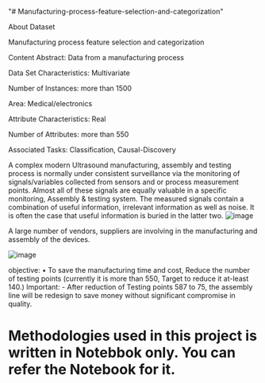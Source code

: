 "# Manufacturing-process-feature-selection-and-categorization" 

About Dataset

Manufacturing process feature selection and categorization

Content
Abstract: Data from a manufacturing process

Data Set Characteristics: Multivariate

Number of Instances: more than 1500

Area: Medical/electronics

Attribute Characteristics: Real

Number of Attributes: more than 550

Associated Tasks: Classification, Causal-Discovery

A complex modern Ultrasound manufacturing, assembly and testing process is normally under consistent surveillance via the monitoring of signals/variables collected from sensors and or
process measurement points. 
Almost all of these signals are equally valuable in a specific monitoring, Assembly & testing system. 
The measured signals contain a combination of useful information, irrelevant information as well as noise. It is often the case that useful information is buried in the latter two. 
![image](https://github.com/vikrantyadav11234/Manufacturing-process-feature-selection-and-categorization/assets/109401096/fc8cdf69-f50e-4c82-a082-2c616ca789f3)


 
A large number of vendors, suppliers are involving in the manufacturing and assembly of the devices.
 
![image](https://github.com/vikrantyadav11234/Manufacturing-process-feature-selection-and-categorization/assets/109401096/6a5a679e-f629-44bb-a10a-3d3200e09f15)


objective:
•	To save the manufacturing time and cost, Reduce the number of testing points (currently it is more than 550, Target to reduce it at-least  140.) 
Important: - After reduction of Testing points 587 to 75, the assembly line will be redesign to save money without significant compromise in quality.

# Methodologies used in this project is written in Notebbok only. You can refer the Notebook for it.

